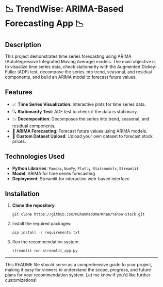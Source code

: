 # 📉 TrendWise: ARIMA-Based Forecasting App 📉

## Description
This project demonstrates time series forecasting using ARIMA (AutoRegressive Integrated Moving Average) models. The main objective is to visualize time series data, check stationarity with the Augmented Dickey-Fuller (ADF) test, decompose the series into trend, seasonal, and residual components, and build an ARIMA model to forecast future values.

## Features
- 📈 **Time Series Visualization**: Interactive plots for time series data.
- 🔍 **Stationarity Test**: ADF test to check if the data is stationary.
- 📉 **Decomposition**: Decomposes the series into trend, seasonal, and residual components.
- 🔮 **ARIMA Forecasting**: Forecast future values using ARIMA models.
- 📂 **Custom Dataset Upload**: Upload your own dataset to forecast stock prices.

## Technologies Used
- **Python Libraries**: `Pandas`, `NumPy`, `Plotly`, `Statsmodels`, `Streamlit`
- **Model**: ARIMA for time series forecasting
- **Deployment**: Streamlit for interactive web-based interface

## Installation
1. **Clone the repository**:
   ```bash
   git clone https://github.com/MuhammadUmerKhan/Yahoo-Stock.git

2. Install the required packages:
    ```bash
    pip install -r requirements.txt
    ```
3. Run the recommendation system:
    ```bash
    streamlit run streamlit_app.py

---

This README file should serve as a comprehensive guide to your project, making it easy for viewers to understand the scope, progress, and future plans for your recommendation system. Let me know if you'd like further customizations!
